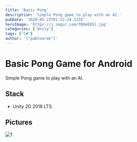```yaml
---
title: 'Basic Pong'
description: 'Simple Pong game to play with an AI.'
pubDate: '2020-05-23T01:22:34.123Z'
heroImage: 'https://i.imgur.com/fB8eEOSl.jpg'
categories: ['Unity']
tags: ['C#']
author: '["pabloarak"]'
---
```


# Basic Pong Game for Android

Simple Pong game to play with an AI.

## Stack

- Unity 2D 2018 LTS.

## Pictures

![1](https://i.imgur.com/b3bv7UD.png)